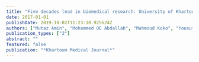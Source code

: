 ```yaml
---
title: "Five decades lead in biomedical research: University of Khartoum tops Sudanese universities in PubMed articles"
date: 2017-01-01
publishDate: 2019-10-02T11:23:10.925624Z
authors: ["Mutaz Amin", "Mohammed OE Abdallah", "Mahmoud Koko", "Yousuf Bakhit"]
publication_types: ["2"]
abstract: ""
featured: false
publication: "*Khartoum Medical Journal*"
---
```



